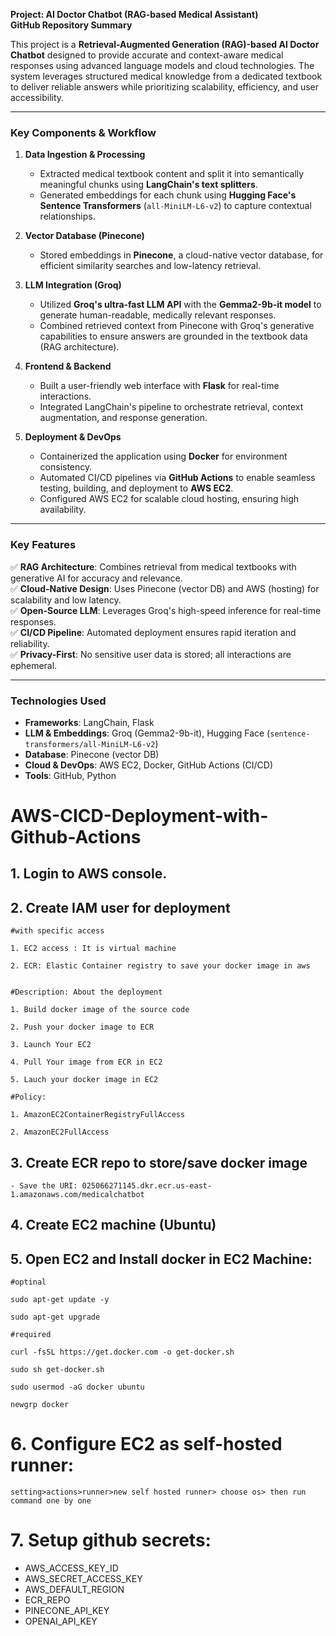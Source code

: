 **Project: AI Doctor Chatbot (RAG-based Medical Assistant)**  
**GitHub Repository Summary**  

This project is a **Retrieval-Augmented Generation (RAG)-based AI Doctor Chatbot** designed to provide accurate and context-aware medical responses using advanced language models and cloud technologies. The system leverages structured medical knowledge from a dedicated textbook to deliver reliable answers while prioritizing scalability, efficiency, and user accessibility.  

---

### **Key Components & Workflow**  
1. **Data Ingestion & Processing**  
   - Extracted medical textbook content and split it into semantically meaningful chunks using **LangChain's text splitters**.  
   - Generated embeddings for each chunk using **Hugging Face's Sentence Transformers** (`all-MiniLM-L6-v2`) to capture contextual relationships.  

2. **Vector Database (Pinecone)**  
   - Stored embeddings in **Pinecone**, a cloud-native vector database, for efficient similarity searches and low-latency retrieval.  

3. **LLM Integration (Groq)**  
   - Utilized **Groq's ultra-fast LLM API** with the **Gemma2-9b-it model** to generate human-readable, medically relevant responses.  
   - Combined retrieved context from Pinecone with Groq's generative capabilities to ensure answers are grounded in the textbook data (RAG architecture).  

4. **Frontend & Backend**  
   - Built a user-friendly web interface with **Flask** for real-time interactions.  
   - Integrated LangChain's pipeline to orchestrate retrieval, context augmentation, and response generation.  

5. **Deployment & DevOps**  
   - Containerized the application using **Docker** for environment consistency.  
   - Automated CI/CD pipelines via **GitHub Actions** to enable seamless testing, building, and deployment to **AWS EC2**.  
   - Configured AWS EC2 for scalable cloud hosting, ensuring high availability.  

---

### **Key Features**  
✅ **RAG Architecture**: Combines retrieval from medical textbooks with generative AI for accuracy and relevance.  
✅ **Cloud-Native Design**: Uses Pinecone (vector DB) and AWS (hosting) for scalability and low latency.  
✅ **Open-Source LLM**: Leverages Groq's high-speed inference for real-time responses.  
✅ **CI/CD Pipeline**: Automated deployment ensures rapid iteration and reliability.  
✅ **Privacy-First**: No sensitive user data is stored; all interactions are ephemeral.  

---

### **Technologies Used**  
- **Frameworks**: LangChain, Flask  
- **LLM & Embeddings**: Groq (Gemma2-9b-it), Hugging Face (`sentence-transformers/all-MiniLM-L6-v2`)  
- **Database**: Pinecone (vector DB)  
- **Cloud & DevOps**: AWS EC2, Docker, GitHub Actions (CI/CD)  
- **Tools**: GitHub, Python  

# AWS-CICD-Deployment-with-Github-Actions

## 1. Login to AWS console.

## 2. Create IAM user for deployment

	#with specific access

	1. EC2 access : It is virtual machine

	2. ECR: Elastic Container registry to save your docker image in aws


	#Description: About the deployment

	1. Build docker image of the source code

	2. Push your docker image to ECR

	3. Launch Your EC2 

	4. Pull Your image from ECR in EC2

	5. Lauch your docker image in EC2

	#Policy:

	1. AmazonEC2ContainerRegistryFullAccess

	2. AmazonEC2FullAccess

	
## 3. Create ECR repo to store/save docker image
    - Save the URI: 025066271145.dkr.ecr.us-east-1.amazonaws.com/medicalchatbot

	
## 4. Create EC2 machine (Ubuntu) 

## 5. Open EC2 and Install docker in EC2 Machine:
	
	
	#optinal

	sudo apt-get update -y

	sudo apt-get upgrade
	
	#required

	curl -fsSL https://get.docker.com -o get-docker.sh

	sudo sh get-docker.sh

	sudo usermod -aG docker ubuntu

	newgrp docker
	
# 6. Configure EC2 as self-hosted runner:
    setting>actions>runner>new self hosted runner> choose os> then run command one by one


# 7. Setup github secrets:

   - AWS_ACCESS_KEY_ID
   - AWS_SECRET_ACCESS_KEY
   - AWS_DEFAULT_REGION
   - ECR_REPO
   - PINECONE_API_KEY
   - OPENAI_API_KEY
